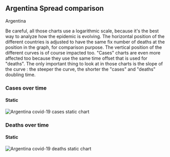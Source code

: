 ## Argentina Spread comparison 

Argentina



Be careful, all those charts use a logarithmic scale, because it's the best way to analyze how the epidemic is evolving. 
The horizontal position of the different countries is adjusted to have the same fix number of deaths at the position in the graph, for comparison purpose.
The vertical position of the different curves is of course impacted too.
"Cases" charts are even more affected too because they use the same time offset that is used for "deaths".
The only important thing to look at in those charts is the slope of the curve : the steeper the curve, the shorter the "cases" and "deaths" doubling time.


 
### Cases over time
 
#### Static
![Argentina covid-19 cases static chart](https://raw.githubusercontent.com/madlag/coronavirus_study/master/notebooks/graphs/2020-03-20/countries/Argentina/2020-03-20_Argentina_deaths.png "Argentina covid-19 cases static chart")   

 
### Deaths over time
 
#### Static
![Argentina covid-19 deaths static chart](https://raw.githubusercontent.com/madlag/coronavirus_study/master/notebooks/graphs/2020-03-20/countries/Argentina/2020-03-20_Argentina_deaths.png "Argentina covid-19 deaths static chart")   

